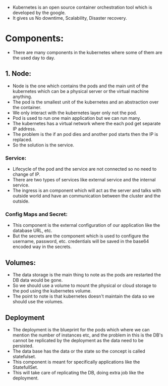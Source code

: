 * Kubernetes is an open source container orchestration tool which is developed by the google.
* It gives us No downtime, Scalability, Disaster recovery.
# Components:
* There are many components in the kubernetes where some of them are the used day to day.
## 1. Node:
* Node is the one which contains the pods and the main unit of the kubernetes which can be a physical server or the virtual machine anything.
* The pod is the smallest unit of the kubernetes and an abstraction over the container.
* We only interact with the kubernetes layer only not the pod.
* Pod is used to run one main application but we can run many.
* The kubernetes has a virtual network where the each pod get separate IP address.
* The problem is the if an pod dies and another pod starts then the IP is replaced.
* So the solution is the service.
### Service:
* Lifecycle of the pod and the service are not connected so no need to change of IP.
* There are two types of services like external service and the internal service.
* The ingress is an component which will act as the server and talks with outside world and have an communication between the cluster and the outside.
### Config Maps and Secret:
* This component is the external configuration of our application like the database URL, etc.
* But the secrets are the component which is used to configure the username, password, etc. credentials will be saved in the base64 encoded way in the secrets.
## Volumes:
* The data storage is the main thing to note as the pods are restarted the DB data would be gone. 
* So we should use a volume to mount the physical or cloud storage to the pod using the kubernetes volume.
* The point to note is that kubernetes doesn't maintain the data so we should use the volumes.
## Deployment
* The deployment is the blueprint for the pods which where we can mention the number of instances etc, and the problem in this is the DB's cannot be replicated by the deployment as the data need to be persisted.
* The data base has the data or the state so the concept is called statefulset.
* This component is meant for specifically applications like the StatefullSet.
* This will take care of replicating the DB, doing extra job like the deployment.
